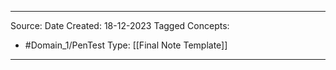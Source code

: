 - - -
Source:
Date Created:  18-12-2023
Tagged Concepts:
- #Domain_1/PenTest 
Type: [[Final Note Template]]
- - - 